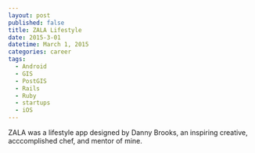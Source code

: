 ```yaml
---
layout: post
published: false
title: ZALA Lifestyle
date: 2015-3-01
datetime: March 1, 2015
categories: career
tags:
  - Android
  - GIS
  - PostGIS
  - Rails
  - Ruby
  - startups
  - iOS
---
```



ZALA was a lifestyle app designed by Danny Brooks, an inspiring creative, acccomplished chef, and mentor of mine.